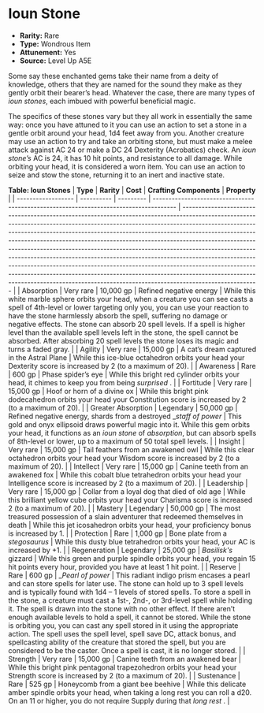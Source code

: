 
# Ioun Stone

* **Rarity:** Rare
* **Type:** Wondrous Item
* **Attunement:** Yes
* **Source:** Level Up A5E


Some say these enchanted gems take their name from a deity of knowledge, others that they are named for the sound they make as they gently orbit their bearer’s head. Whatever the case, there are many types of _ioun stones_, each imbued with powerful beneficial magic.

The specifics of these stones vary but they all work in essentially the same way: once you have attuned to it you can use an action to set a stone in a gentle orbit around your head, 1d4 feet away from you. Another creature may use an action to try and take an orbiting stone, but must make a melee attack against AC 24 or make a DC 24 Dexterity (Acrobatics) check. An _ioun stone’s_ AC is 24, it has 10 hit points, and resistance to all damage. While orbiting your head, it is considered a worn item. You can use an action to seize and stow the stone, returning it to an inert and inactive state.

__**Table: Ioun Stones**__
| **Type**           | **Rarity** | **Cost**  | **Crafting Components**                                                               | **Property**                                                                                                                                                                                                                                                                                                                                                                                                                                                                                                                                                                                                                                                                                                                                           |
| ------------------ | ---------- | --------- | ------------------------------------------------------------------------------------- | ------------------------------------------------------------------------------------------------------------------------------------------------------------------------------------------------------------------------------------------------------------------------------------------------------------------------------------------------------------------------------------------------------------------------------------------------------------------------------------------------------------------------------------------------------------------------------------------------------------------------------------------------------------------------------------------------------------------------------------------------------ |
| Absorption         | Very rare  | 10,000 gp | Refined negative energy                                                               | While this white marble sphere orbits your head, when a creature you can see casts a spell of 4th-level or lower targeting only you, you can use your reaction to have the stone harmlessly absorb the spell, suffering no damage or negative effects. The stone can absorb 20 spell levels. If a spell is higher level than the available spell levels left in the stone, the spell cannot be absorbed. After absorbing 20 spell levels the stone loses its magic and turns a faded gray.                                                                                                                                                                                                                                                             |
| Agility            | Very rare  | 15,000 gp | A cat’s dream captured in the Astral Plane                                            | While this ice-blue octahedron orbits your head your Dexterity score is increased by 2 (to a maximum of 20).                                                                                                                                                                                                                                                                                                                                                                                                                                                                                                                                                                                                                                           |
| Awareness          | Rare       | 600 gp    | Phase spider’s eye                                                                    | While this bright red cylinder orbits your head, it chimes to keep you from being _surprised_ .                                                                                                                                                                                                                                                                                                                                                                                                                                                                                                                                                                                                                                                        |
| Fortitude          | Very rare  | 15,000 gp | Hoof or horn of a divine ox                                                           | While this bright pink dodecahedron orbits your head your Constitution score is increased by 2 (to a maximum of 20).                                                                                                                                                                                                                                                                                                                                                                                                                                                                                                                                                                                                                                   |
| Greater Absorption | Legendary  | 50,000 gp | Refined negative energy, shards from a destroyed __staff of power_                    | This gold and onyx ellipsoid draws powerful magic into it. While this gem orbits your head, it functions as an _ioun stone_ of _absorption_, but can absorb spells of 8th-level or lower, up to a maximum of 50 total spell levels.                                                                                                                                                                                                                                                                                                                                                                                                                                                                                                                    |
| Insight            | Very rare  | 15,000 gp | Tail feathers from an awakened owl                                                    | While this clear octahedron orbits your head your Wisdom score is increased by 2 (to a maximum of 20).                                                                                                                                                                                                                                                                                                                                                                                                                                                                                                                                                                                                                                                 |
| Intellect          | Very rare  | 15,000 gp | Canine teeth from an awakened fox                                                     | While this cobalt blue tetrahedron orbits your head your Intelligence score is increased by 2 (to a maximum of 20).                                                                                                                                                                                                                                                                                                                                                                                                                                                                                                                                                                                                                                    |
| Leadership         | Very rare  | 15,000 gp | Collar from a loyal dog that died of old age                                          | While this brilliant yellow cube orbits your head your Charisma score is increased 2 (to a maximum of 20).                                                                                                                                                                                                                                                                                                                                                                                                                                                                                                                                                                                                                                             |
| Mastery            | Legendary  | 50,000 gp | The most treasured possession of a slain adventurer that redeemed themselves in death | While this jet icosahedron orbits your head, your proficiency bonus is increased by 1.                                                                                                                                                                                                                                                                                                                                                                                                                                                                                                                                                                                                                                                                 |
| Protection         | Rare       | 1,000 gp  | Bone plate from a _stegosaurus_                                                       | While this dusty blue tetrahedron orbits your head, your AC is increased by +1.                                                                                                                                                                                                                                                                                                                                                                                                                                                                                                                                                                                                                                                                        |
| Regeneration       | Legendary  | 25,000 gp | _Basilisk's_  gizzard                                                                 | While this green and purple spindle orbits your head, you regain 15 hit points every hour, provided you have at least 1 hit point.                                                                                                                                                                                                                                                                                                                                                                                                                                                                                                                                                                                                                     |
| Reserve            | Rare       | 600 gp    | __Pearl of power_                                                                     | This radiant indigo prism encases a pearl and can store spells for later use. The stone can hold up to 3 spell levels and is typically found with 1d4 – 1 levels of stored spells. To store a spell in the stone, a creature must cast a 1st-, 2nd-, or 3rd-level spell while holding it. The spell is drawn into the stone with no other effect. If there aren’t enough available levels to hold a spell, it cannot be stored. While the stone is orbiting you, you can cast any spell stored in it using the appropriate action. The spell uses the spell level, spell save DC, attack bonus, and spellcasting ability of the creature that stored the spell, but you are considered to be the caster. Once a spell is cast, it is no longer stored. |
| Strength           | Very rare  | 15,000 gp | Canine teeth from an awakened bear                                                    | While this bright pink pentagonal trapezohedron orbits your head your Strength score is increased by 2 (to a maximum of 20).                                                                                                                                                                                                                                                                                                                                                                                                                                                                                                                                                                                                                           |
| Sustenance         | Rare       | 525 gp    | Honeycomb from a giant bee beehive                                                    | While this delicate amber spindle orbits your head, when taking a long rest you can roll a d20\. On an 11 or higher, you do not require Supply during that _long rest_ .                                                                                                                                                                                                                                                                                                                                                                                                                                                                                                                                                                               |
